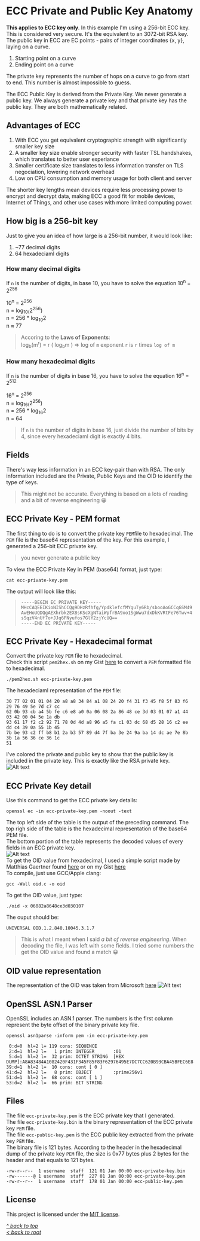 # ECC Private and Public Key Anatomy
**This applies to ECC key only**. In this example I'm using a 256-bit ECC key. This is considered very secure. It's the equivalent to an 3072-bit RSA key.  
The public key in ECC are EC points - pairs of integer coordinates {x, y}, laying on a curve.  
1.	Starting point on a curve
2.	Ending point on a curve  

The private key represents the number of hops on a curve to go from start to end. This number is almost impossible to guess.  

The ECC Public Key is derived from the Private Key. We never generate a public key. We always generate a private key and that private key has the public key. They are both mathematically related.  
## Advantages of ECC
1. With ECC you get equivalent cryptographic strength with significantly smaller key size
2. A smaller key size enable stronger security with faster TSL handshakes, which translates to better user experiance
3. Smaller certificate size translates to less information transfer on TLS negociation, lowering network overhead
4. Low on CPU consumption and memory usage for both client and server

The shorter key lengths mean devices require less processing power to encrypt and decrypt data, making ECC a good fit for mobile devices, Internet of Things, and other use cases with more limited computing power.
## How big is a 256-bit key
Just to give you an idea of how large is a 256-bit number, it would look like:
1. ~77 decimal digits
2. 64 hexadeciaml digits

### How many decimal digits
If `n` is the number of digits, in base 10, you have to solve the equation 10<sup>n</sup> = 2<sup>256</sup>

10<sup>n</sup> = 2<sup>256</sup>  
n = log<sub>10(</sub>2<sup>256</sup>)  
n = 256 * log<sub>10</sub>2  
n ≈ 77  
>Accoring to the **Laws of Exponents**:  
>log<sub>b</sub>(m<sup>r</sup>) = r ( log<sub>b</sub>m ) => log of `m` exponent `r` is `r` times `log of m`  

### How many hexadecimal digits
If `n` is the number of digits in base 16, you have to solve the equation 16<sup>n</sup> = 2<sup>512</sup>

16<sup>n</sup> = 2<sup>256</sup>  
n = log<sub>16(</sub>2<sup>256</sup>)  
n = 256 * log<sub>16</sub>2  
n = 64  
>If `n` is the number of digits in base 16, just divide the number of bits by 4, since every hexadeciaml digit is exactly 4 bits.  
## Fields
There's way less information in an ECC key-pair than with RSA. The only information included are the Private, Public Keys and the OID to identify the type of keys.  
>This might not be accurate. Everything is based on a lots of reading and a bit of reverse engineering 😀  
## ECC Private Key - PEM format
The first thing to do is to convert the private key `PEM`file to hexadecimal. The `PEM` file is the base64 representation of the key. For this example, I generated a 256-bit ECC private key.
>you never generate a public key  

To view the ECC Private Key in PEM (base64) format, just type:
```shell
cat ecc-private-key.pem
```
The output will look like this:
>```
>-----BEGIN EC PRIVATE KEY-----
>MHcCAQEEIKioNIShCCQg9DHzRfhfg/YpdklefcfMYguTy6Rb/sbooAoGCCqGSM49
>AwEHoUQDQgAEXhrbk2EX8sKScXgNTaiWpfrBA9xo1SgWwu7dxDkKVRtFe76Twv+4
>sSqzV4nUf7o+JJq6FNyufos7GlY2zjYcUQ==
>-----END EC PRIVATE KEY-----
>```
## ECC Private Key - Hexadecimal format
Convert the private key `PEM` file to hexadecimal.  
Check this script `pem2hex.sh` on my Gist [here](https://gist.github.com/ddella/d07d5b827f3638e727bbf3dc1210d4a2) to convert a `PEM` formatted file to hexadecimal.
```shell
./pem2hex.sh ecc-private-key.pem
```
The hexadeciaml representation of the `PEM` file:
```
30 77 02 01 01 04 20 a8 a8 34 84 a1 08 24 20 f4 31 f3 45 f8 5f 83 f6 29 76 49 5e 7d c7 cc 
62 0b 93 cb a4 5b fe c6 e8 a0 0a 06 08 2a 86 48 ce 3d 03 01 07 a1 44 03 42 00 04 5e 1a db 
93 61 17 f2 c2 92 71 78 0d 4d a8 96 a5 fa c1 03 dc 68 d5 28 16 c2 ee dd c4 39 0a 55 1b 45 
7b be 93 c2 ff b8 b1 2a b3 57 89 d4 7f ba 3e 24 9a ba 14 dc ae 7e 8b 3b 1a 56 36 ce 36 1c 
51
```
I've colored the private and public key to show that the public key is included in the private key. This is exactly like the RSA private key.  
![Alt text](/images/ecc-key-pair-hex.jpg "ECC key pair in hex format")  
## ECC Private Key detail
Use this command to get the ECC private key details:
```shell
openssl ec -in ecc-private-key.pem -noout -text
```
The top left side of the table is the output of the preceding command. The top righ side of the table is the hexadecimal representation of the base64 PEM file.  
The bottom portion of the table represents the decoded values of every fields in an ECC private key.  
![Alt text](/images/ecc-key-pair-detail.jpg "ECC key-pair detail")  
To get the OID value from hexadecimal, I used a simple script made by Matthias Gaertner found [here](https://www.rtner.de/software/oid.html) or on my Gist [here](https://gist.github.com/ddella/2c716646125912a6ef8bed6273f647f2)  
To compile, just use GCC/Apple clang:
```shell
gcc -Wall oid.c -o oid
```
To get the OID value, just type:
```shell
./oid -x 06082a8648ce3d030107 
```
The ouput should be:
```
UNIVERSAL OID.1.2.840.10045.3.1.7
```
>This is what I meant when I said *a bit of reverse engineering*. When decoding the file, I was left with some fields. I tried some numbers the get the OID value and found a match 😀  
## OID value representation
The representation of the OID was taken from Microsoft [here](https://learn.microsoft.com/en-us/openspecs/windows_protocols/ms-gpnap/ff1a8675-0008-408c-ba5f-686a10389adc)
![Alt text](/images/key-oid-ecc.jpg "Key pair OID")
## OpenSSL ASN.1 Parser
OpenSSL includes an ASN.1 parser. The numbers is the first column represent the byte offset of the binary private key file.
```shell
openssl asn1parse -inform pem -in ecc-private-key.pem
```
```
 0:d=0  hl=2 l= 119 cons: SEQUENCE
 2:d=1  hl=2 l=   1 prim: INTEGER       :01
 5:d=1  hl=2 l=  32 prim: OCTET STRING  [HEX DUMP]:A8A83484A1082420F431F345F85F83F62976495E7DC7CC620B93CBA45BFEC6E8
39:d=1  hl=2 l=  10 cons: cont [ 0 ]
41:d=2  hl=2 l=   8 prim: OBJECT        :prime256v1
51:d=1  hl=2 l=  68 cons: cont [ 1 ]
53:d=2  hl=2 l=  66 prim: BIT STRING
```
## Files
The file `ecc-private-key.pem` is the ECC private key that I generated.  
The file `ecc-private-key.bin` is the binary representation of the ECC private key `PEM` file.  
The file `ecc-public-key.pem` is the ECC public key extracted from the private key `PEM` file.  
The binary file is 121 bytes. According to the header in the hexadecimal dump of the private key `PEM` file, the size is 0x77 bytes plus 2 bytes for the header and that equals to 121 bytes.  
```
-rw-r--r--  1 username  staff  121 01 Jan 00:00 ecc-private-key.bin  
-rw-------@ 1 username  staff  227 01 Jan 00:00 ecc-private-key.pem  
-rw-r--r--  1 username  staff  178 01 Jan 00:00 ecc-public-key.pem  
```
## License
This project is licensed under the [MIT license](/LICENSE).

[_^ back to top_](#ECC-Private-Public-Key-Anatomy)  
[_< back to root_](../../../)
